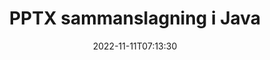 ---
############################# Static ############################
layout: "auto-gen-merge"
date: 2022-11-11T07:13:30
draft: false
otherformats: vdx vsdm vsdx vssm vssx vstm vstx vsx vtx xlam xls xlsb xlsm xlsx xlt xltm

############################# Head ############################
head_title: "Slå samman PPTX filer via Java & J2SE Documents Merger API"
head_description: "Slå samman flera PPTX-filer i Java med hjälp av Documents Merger API med all data, stil och formatering som källdokument."

############################# Header ############################
title: "PPTX sammanslagning i Java"
description: "Slå samman PPTX med några rader med Java-kod."
bg_image: "https://cms.admin.containerize.com/templates/aspose/App_Themes/V3/images/bg/header1.png"
bg_overlay: false
button:
    enable: true
    icon: "fas fa-arrow-down"
    label: "Ladda ner gratis provversion"
    link: "https://downloads.groupdocs.com/merger/java"

############################# SubMenu ############################
submenu:
    enable: true

    left:
        img_alt: "GroupDocs.Merger for Java"
        image: "https://cms.admin.containerize.com/templates/groupdocs/images/product-logos/90x90-noborder/groupdocs-merger-java.png"
        product: "GroupDocs.Merger"
        platform: "Java"

    middle:
        button:

            # button loop
            - link: "https://apireference.groupdocs.com/merger/java"
              text: "API-referens"

            # button loop
            - link: "https://github.com/groupdocs-merger"
              text: "Kodexempel"

            # button loop
            - link: "https://products.groupdocs.app/merger/family"
              text: "Livedemos"

            # button loop
            - link: "https://purchase.groupdocs.com/pricing/merger/java"
              text: "Prissättning"

    right:
        link_download: "https://downloads.groupdocs.com/merger"
        link_learn: "https://docs.groupdocs.com/merger/java"
        link_buy: "https://purchase.groupdocs.com"

############################# About ############################
about:
    enable: true
    title: "Om GroupDocs.Merger for Java API"
    content: |
        [GroupDocs.Merger for Java](/sv/merger/java/) ger en bekväm lösning för att slå samman flera PDF-filer, Microsoft Office (Word, Excel, PowerPoint, OneNote), OpenDocument, HTML, bilder och många andra dokument i en enda fil i Java-applikationer. GroupDocs.Merger kommer att spara dig mycket ansträngning, eftersom du tillåts slå samman PPTX dokument - det finns inget behov av att installera någon tredjepartsprogramvara, skrivbordsapplikationer eller plugins. Nu är det onödigt att slösa bort din tid och slå ihop filer manuellt! GroupDocs uppdrag är att tillhandahålla den bästa kvaliteten och förenkla arbetsflöden för dokumentbearbetning.
        
        GroupDocs.Merger API är ett rätt val för företagslösningar som behöver funktioner för filsammanfogning. Dessa API:er stöds väl på alla större operativsystem och plattformar inklusive J2SE 7.0 (1.7), J2SE 8.0 (1.8), Java 10.

############################# Steps ############################
steps:
    enable: true
    title_left: "Slå samman flera PPTX-filer i Java"
    content_left: |
        [GroupDocs.Merger for Java](/sv/merger/java/) gör det enkelt för Java-utvecklare att slå samman flera PPTX-filer genom att implementera några enkla steg.
        
        * Skapa en instans av **Merger** och skicka källdokumentsökvägen som en konstruktorparameter.
        * Ring **Join** i klassen **Merger** och passera den andra sökvägen till källdokumentet.
        * Ring **Save** av klassen **Merger** för att spara det sammanslagna dokumentet.

    title_right: "Systemkrav"
    content_right: |
        GroupDocs.Merger for Java API:er stöds på alla större plattformar och operativsystem. Innan du kör koden nedan, se till att du har följande förutsättningar installerade på ditt system.

        * Operativsystem: Microsoft Windows, Linux, MacOS
        * Utvecklingsmiljöer: NetBeans, IntelliJ IDEA, Eclipse
        * Ramar: J2SE 7.0 (1.7), J2SE 8.0 (1.8), Java 10
        * Ladda ner den senaste versionen av GroupDocs.Merger for Java från [Maven](https://repository.groupdocs.com/webapp/#/artifacts/browse/tree/General/repo/com/groupdocs/groupdocs-merger)
         
    code: |
     {{% merger/additional-styles %}}
     {{< merger/code-merger title="Hur man sammanfogar PPTX filer med hjälp av Java exempelkod">}}

        ```java    
        // Slå samman PPTX-filer med GroupDocs.Merger för Java API
        // Instantiera sammanslagning med indatadokumentet PPTX
        Merger merger = new Merger("input_1.pptx");

        // Anrop join-metoden för Merger-klassinstansen och skicka den andra sökvägen till källdokumentet
        merger.join("input_2.pptx");
    
        // Anrop sparmetoden för sammanslagningsklassinstansen för att spara sammanslagna dokument
        merger.save("merged-file.pptx"); 
        ```
     {{< /merger/code-merger >}}

############################# Demos ############################
demos:
    enable: true
    title: "Live Demos - Online-app för att slå samman dokument"
    content: |
       Slå samman mer än en PPTX-fil just nu genom att besöka webbplatsen [GroupDocs.Merger Live Demos](https://products.groupdocs.app/merger/pptx).
       Livedemon har följande fördelar.
        
############################# About Formats ############################
about_formats:
    enable: true

############################# More Formats ############################
more_formats:
    enable: true
    title: "Sammanfoga andra dokumentformat"
    content: |
        Java dokument sammanslagnings-API för filformat och bilder. Slå ihop några av de populära dokumentformaten enligt nedan.

############################# Back to top ###############################
back_to_top:
    enable: true
---